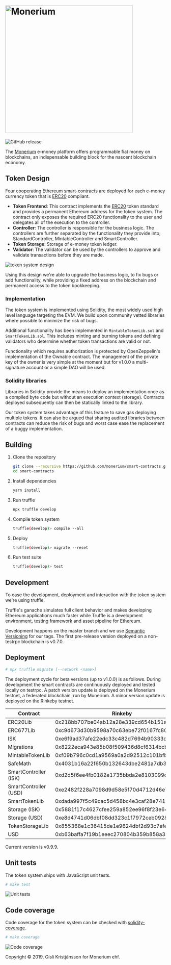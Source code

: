 # <img src="logo.svg" alt="Monerium" width="400px">

![GitHub release](https://img.shields.io/github/release-pre/monerium/smart-contracts.svg)

The [Monerium](https://monerium.com) e-money platform offers programmable fiat money on blockchains, an indispensable building block for the nascent blockchain economy.

## Token Design

Four cooperating Ethereum smart-contracts are deployed for each e-money currency token that is [ERC20](https://github.com/ethereum/EIPs/issues/20) compliant.

* **Token Frontend**: This contract implements the [ERC20](https://github.com/ethereum/EIPs/issues/20) token standard and provides a permanent Ethereum address for the token system. The contract only exposes the required ERC20 functionality to the user and delegates all of the execution to the controller.
* **Controller**: The controller is responsible for the business logic. The controllers are further separated by the functionality they provide into; StandardController, MintableController and SmartController. 
* **Token Storage**: Storage of e-money token ledger.
* **Validator**: The validator can be used by the controllers to approve and validate transactions before they are made.

![token system design](docs/contracts.jpg)

Using this design we're able to upgrade the business logic, to fix bugs or add functionality, while providing a fixed address on the blockchain and permanent access to the token bookkeeping.

### Implementation

The token system is implemented using Solidity, the most widely used high level language targeting the EVM. We build upon community vetted libraries where possible to minimize the risk of bugs.

Additional functionality has been implemented in `MintableTokenLib.sol` and `SmartTokenLib.sol`. This includes minting and burning tokens and defining validators who determine whether token transactions are valid or not.

Functionality which requires authorization is protected by OpenZeppelin's implementation of the Ownable contract. The management of the private key of the owner is very simple at the moment but for v1.0.0 a multi-signature account or a simple DAO will be used.

### Solidity libraries

Libraries in Solidity provide the means to deploy an implementation once as a compiled byte code but without an execution context (storage). Contracts deployed subsequently can then be statically linked to the library.

Our token system takes advantage of this feature to save gas deploying multiple tokens. It can also be argued that sharing audited libraries between contracts can reduce the risk of bugs and worst case ease the replacement of a buggy implementation.

## Building

1. Clone the repository

    ```sh
    git clone --recursive https://github.com/monerium/smart-contracts.git
    cd smart-contracts
    ```

2. Install dependencies

    ```sh
    yarn install
    ```

3. Run truffle

    ```sh
    npx truffle develop
    ```

4. Compile token system

    ```sh
    truffle(develop)> compile --all
    ```

5. Deploy

    ```sh
    truffle(develop)> migrate --reset
    ```

6. Run test suite

    ```sh
    truffle(develop)> test
    ```

## Development

To ease the development, deployment and interaction with the token system we're using truffle.

Truffle's ganache simulates full client behavior and makes developing Ethereum applications much faster while Truffle is a development environment, testing framework and asset pipeline for Ethereum.

Development happens on the master branch and we use [Semantic Versioning](http://semver.org) for our tags. The first pre-release version deployed on a non-testrpc blockchain is v0.7.0.


## Deployment

```sh
# npx truffle migrate [--network <name>]
```

The deployment cycle for beta versions (up to v1.0.0) is as follows. During development the smart contracts are continuously deployed and tested locally on testrpc. A patch version update is deployed on the Monerium testnet, a federated blockchain, run by Monerium. A minor version update is deployed on the Rinkeby testnet.


| Contract               | Rinkeby 																		| Ropsten                                    |
|------------------------|--------------------------------------------|--------------------------------------------|
| ERC20Lib               | 0x218bb707be04ab12a28e339cd654b151a9a72d9e | 0xe28884ed5bd43e3f9f1dd733d254c9f5c6f983d2 |
| ERC677Lib              | 0xc9d673d30b9598a70c63ebe72f0167fc80e431f0 | 0x95f066a44a8261ff91393664b0e8a19118e63ba3 |
| ISK                    | 0xe6f9ad37afe22edc33c482d7694b90333d14498e | 0x7ba92741bf2a568abc6f1d3413c58c6e0244f8fd |
| Migrations             | 0x8222eca943e85b08f509436d8cf6314bcb8a0bb4 | 0x39ad1ad871787ba4b3df5b8ac3d81b2c9b7c6290 |
| MintableTokenLib       | 0xf09b796c0cd1a9569a0a2d92512c101bfb47fbb3 | 0xb46605f088fdd4547250351c84500f2925c89a85 |
| SafeMath               | 0x4031b16a22f650b132643dbe2481a7db3ce22340 | 0x9de2debd521aabdbc48ccd2acea45a7a6b995f55 |
| SmartController (ISK)  | 0xd2d5f6ee4fb0182e1735bbda2e8103099d3b4aa1 | 0x6196d618d97d01645c1fd03a0748800da16efbf3 |
| SmartController (USD)  | 0xe2482f228a7098d9d58e5f70d4712d46e7ba7310 | 0x042b24bb81660cf6b3db649aa0596e69e5174a81 |
| SmartTokenLib          | 0xdada997f5c49cac5d458bc4e3caf28e741eac037 | 0x2d72003cccf633dfd1966df8c5c19129e30cd9fd |
| Storage (ISK)          | 0x5881f17c4627cfee259a852ee96f8f23e641e6c5 | 0xd3bfe8fcf6926ecf33562667b7882ecc5a62b755 |
| Storage (USD)          | 0xe8d4741d06dbf08dd323c1f7972ceb09283674e8 | 0x57f1b40baf4d5708a15fea71e06841897cd2d262 |
| TokenStorageLib        | 0x855368e1c36415de1e9624dbf2d93c7efed4baa4 | 0x0121490da48b5fe099be3542176219a2a32ebabd |
| USD                    | 0xb63baffa7f19b1eeec270804b359b858a330bf20 | 0x3231cb76718cdef2155fc47b5286d82e6eda273f |

Current version is v0.9.9.

## Unit tests

The token system ships with JavaScript unit tests.

```sh
# make test
```

![Unit tests](docs/test-suite.png)


## Code coverage

Code coverage for the token system can be checked with [solidity-coverage](https://github.com/sc-forks/solidity-coverage).

```sh
# make coverage
```

![Code coverage](docs/code-coverage.png)

Copyright &copy; 2019, Gísli Kristjánsson for Monerium ehf.

